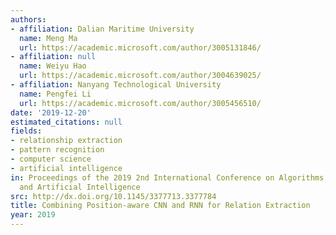 ```yaml
---
authors:
- affiliation: Dalian Maritime University
  name: Meng Ma
  url: https://academic.microsoft.com/author/3005131846/
- affiliation: null
  name: Weiyu Hao
  url: https://academic.microsoft.com/author/3004639025/
- affiliation: Nanyang Technological University
  name: Pengfei Li
  url: https://academic.microsoft.com/author/3005456510/
date: '2019-12-20'
estimated_citations: null
fields:
- relationship extraction
- pattern recognition
- computer science
- artificial intelligence
in: Proceedings of the 2019 2nd International Conference on Algorithms, Computing
  and Artificial Intelligence
src: http://dx.doi.org/10.1145/3377713.3377784
title: Combining Position-aware CNN and RNN for Relation Extraction
year: 2019
---
```

